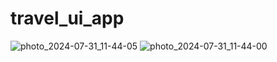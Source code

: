 # travel_ui_app

![photo_2024-07-31_11-44-05](https://github.com/user-attachments/assets/4ae6c03e-da51-44a8-91d4-ee30d849a214)
![photo_2024-07-31_11-44-00](https://github.com/user-attachments/assets/7c04549f-36de-4138-be30-6bdace00cc23)

